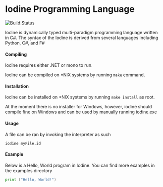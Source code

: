 # Iodine Programming Language
[![Build Status](https://travis-ci.org/IodineLang/Iodine.svg)](https://travis-ci.org/IodineLang/Iodine)

Iodine is dynamically typed multi-paradigm programming language written in C#. The syntax of the Iodine is derived from several languages including Python, C#, and F#

#### Compiling
Iodine requires either .NET or mono to run.

Iodine can be compiled on *NIX systems by running ```make``` command. 

#### Installation
Iodine can be installed on *NIX systems by running ```make install``` as root. 

At the moment there is no installer for Windows, however, iodine should compile fine on Windows and can be used by manually running iodine.exe

#### Usage
A file can be ran by invoking the interpreter as such
```
iodine myFile.id
```

#### Example
Below is a Hello, World program in Iodine. You can find more examples in the examples directory
```go
print ("Hello, World!")
```
